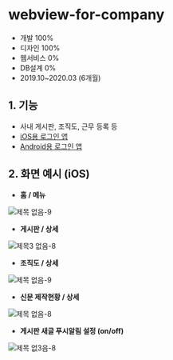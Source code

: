 # webview-for-company

* 개발 100%
* 디자인 100%
* 웹서비스 0%
* DB설계 0%
* 2019.10~2020.03 (6개월)

## 1. 기능

* 사내 게시판, 조직도, 근무 등록 등
* [iOS용 로그인 앱](https://github.com/yeaeun23/ios-login-app)
* [Android용 로그인 앱](https://github.com/yeaeun23/android-login-app)

## 2. 화면 예시 (iOS)

* <b>홈 / 메뉴</b>

![제목 없음-9](https://user-images.githubusercontent.com/14077108/135579367-926995c2-ff07-4366-931f-112f3d9fbbf8.png)

* <b>게시판 / 상세</b>

![제목3 없음-8](https://user-images.githubusercontent.com/14077108/135579193-ff16a44d-60a9-47cf-ba15-123a95902667.png)

* <b>조직도 / 상세</b>

![제목 없음-9](https://user-images.githubusercontent.com/14077108/135578191-b8ae0473-9a27-4fa9-b47d-2bc29c41ba99.png)

* <b>신문 제작현황 / 상세</b>

![제목 없음-8](https://user-images.githubusercontent.com/14077108/135722002-12f3cadc-feb7-4531-b1a7-deff8670fcdb.png)

* <b>게시판 새글 푸시알림 설정 (on/off)</b>

![제목 없3음-8](https://user-images.githubusercontent.com/14077108/135579285-7a720f8d-8fff-46a4-8425-2de302ac7f7a.png)

